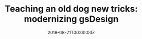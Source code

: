 ---
title: 'Teaching an old dog new tricks: modernizing gsDesign'
authors:
- Keaven Anderson
date: '2019-08-21T00:00:00Z'

# Schedule page publish date (NOT proceeding's date).
publishDate: '20001-01-01T00:00:00Z'

# proceeding type.
# Legend: 0 = Uncategorized; 1 = Talk, 2 = Keynote, 3 = Workshop
# To add more update publications_types.toml and en.yaml
proceeding_types: ['1']

# proceeding name and optional abbreviated proceeding name.
proceeding: Presented at 2019 Conference
proceeding_short: Presented at 2019 Conference

abstract: 

tags:
- Merck
featured: false

links:
url_slides: 'https://github.com/rinpharma/rinpharma2019program/tree/master/talks_folder/2019-Anderson-Modernizing_gsDesign.pptx'
url_video: ''

---